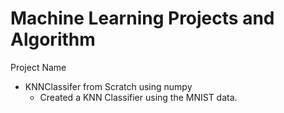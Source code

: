 # Machine Learning Projects and Algorithm 

Project Name
  - KNNClassifer from Scratch using numpy
    - Created a KNN Classifier using the MNIST data.
